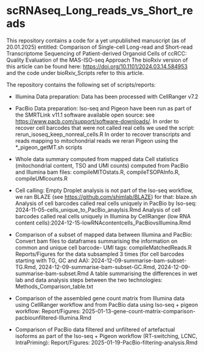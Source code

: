 # scRNAseq_Long_reads_vs_Short_reads
This repository contains a code for a yet unpublished manuscript (as of 20.01.2025) entitled: Comparison of Single-cell Long-read and Short-read Transcriptome Sequencing of Patient-derived Organoid Cells of ccRCC: Quality Evaluation of the MAS-ISO-seq Approach 
The bioRxiv version of this article can be found here: https://doi.org/10.1101/2024.03.14.584953 and the code under bioRxiv_Scripts refer to this article.


The repository contains the following set of scripts/reports:

- Illumina Data preparation: Data has been processed with CellRanger v7.2

- PacBio Data preparation: Iso-seq and Pigeon have been run as part of the SMRTLink v11.1 software available open source: see https://www.pacb.com/support/software-downloads/. 
In order to recover cell barcodes that were not called real cells we used the script: rerun_isoseq_keep_nonreal_cells.R
In order to recover transcripts and reads mapping to mitochondrial reads we reran Pigeon using the *_pigeon_getMT.sh scripts

- Whole data summary computed from mapped data
Cell statistics (mitochondrial content, TSO and UMI counts) computed from PacBio and Illumina bam files: compileMITOstats.R, compileTSOPAInfo.R, compileUMIcounts.R

- Cell calling: 
Empty Droplet analysis is not part of the Iso-seq workflow, we ran BLAZE (see https://github.com/shimlab/BLAZE) for that: blaze.sh
Analysis of cell barcodes called real cells uniquely in PacBio by Iso-seq: 2024-11-05-cells_unique_to_PacBio_anaylsis.Rmd
Analysis of cell barcodes called real cells uniquely in Illumina by CellRanger (low RNA content cells):2024-12-15-lowRNAcontentcells_PacBiovsIllumina.Rmd

- Comparison of a subset of mapped data between Illumina and PacBio:
Convert bam files to dataframes summarising the information on common and unique cell barcode- UMI tags: compileMatchedReads.R
Reports/Figures for the data subsampled 3 times (for cell barcodes starting with TG, GC and AA): 2024-12-09-summarise-bam-subset-TG.Rmd, 2024-12-09-summarise-bam-subset-GC.Rmd, 2024-12-09-summarise-bam-subset.Rmd
A table summarising the differences in wet lab and data analysis steps between the two technologies: Methods_Comparison_table.txt

- Comparison of the assembled gene count matrix from Illumina data using CellRanger workflow and from PacBio data using Iso-seq + pigeon workflow:
Report/Figures: 2025-01-13-gene-count-matrix-comparison-pacbiounfiltered-Illumina.Rmd

- Comparison of PacBio data filtered and unfiltered of artefactual isoforms as part of the Iso-seq + Pigeon workflow (RT-switching, LCNC, IntraPriming):
Report/Figures: 2025-01-19-PacBio-filtering-analysis.Rmd






